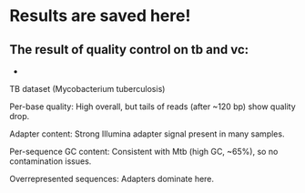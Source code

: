 # Results are saved here!
## The result of quality control on tb and vc:
- 
TB dataset (Mycobacterium tuberculosis)

Per-base quality: High overall, but tails of reads (after ~120 bp) show quality drop.

Adapter content: Strong Illumina adapter signal present in many samples.

Per-sequence GC content: Consistent with Mtb (high GC, ~65%), so no contamination issues.

Overrepresented sequences: Adapters dominate here.
